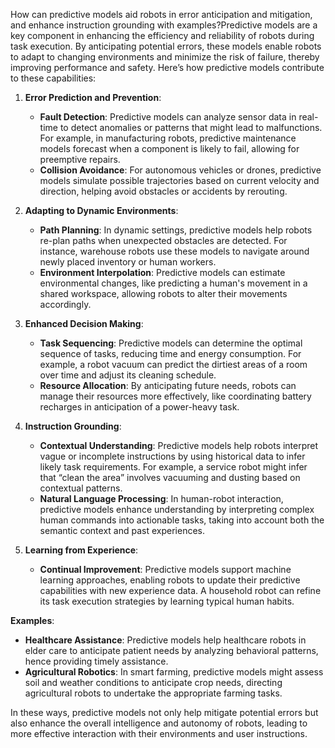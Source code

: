 How can predictive models aid robots in error anticipation and mitigation, and enhance instruction grounding with examples?Predictive models are a key component in enhancing the efficiency and reliability of robots during task execution. By anticipating potential errors, these models enable robots to adapt to changing environments and minimize the risk of failure, thereby improving performance and safety. Here’s how predictive models contribute to these capabilities:

1. **Error Prediction and Prevention**:
   - **Fault Detection**: Predictive models can analyze sensor data in real-time to detect anomalies or patterns that might lead to malfunctions. For example, in manufacturing robots, predictive maintenance models forecast when a component is likely to fail, allowing for preemptive repairs.
   - **Collision Avoidance**: For autonomous vehicles or drones, predictive models simulate possible trajectories based on current velocity and direction, helping avoid obstacles or accidents by rerouting.

2. **Adapting to Dynamic Environments**:
   - **Path Planning**: In dynamic settings, predictive models help robots re-plan paths when unexpected obstacles are detected. For instance, warehouse robots use these models to navigate around newly placed inventory or human workers.
   - **Environment Interpolation**: Predictive models can estimate environmental changes, like predicting a human's movement in a shared workspace, allowing robots to alter their movements accordingly.

3. **Enhanced Decision Making**:
   - **Task Sequencing**: Predictive models can determine the optimal sequence of tasks, reducing time and energy consumption. For example, a robot vacuum can predict the dirtiest areas of a room over time and adjust its cleaning schedule.
   - **Resource Allocation**: By anticipating future needs, robots can manage their resources more effectively, like coordinating battery recharges in anticipation of a power-heavy task.

4. **Instruction Grounding**:
   - **Contextual Understanding**: Predictive models help robots interpret vague or incomplete instructions by using historical data to infer likely task requirements. For example, a service robot might infer that “clean the area” involves vacuuming and dusting based on contextual patterns.
   - **Natural Language Processing**: In human-robot interaction, predictive models enhance understanding by interpreting complex human commands into actionable tasks, taking into account both the semantic context and past experiences.

5. **Learning from Experience**:
   - **Continual Improvement**: Predictive models support machine learning approaches, enabling robots to update their predictive capabilities with new experience data. A household robot can refine its task execution strategies by learning typical human habits.

**Examples**:
- **Healthcare Assistance**: Predictive models help healthcare robots in elder care to anticipate patient needs by analyzing behavioral patterns, hence providing timely assistance.
- **Agricultural Robotics**: In smart farming, predictive models might assess soil and weather conditions to anticipate crop needs, directing agricultural robots to undertake the appropriate farming tasks.

In these ways, predictive models not only help mitigate potential errors but also enhance the overall intelligence and autonomy of robots, leading to more effective interaction with their environments and user instructions.